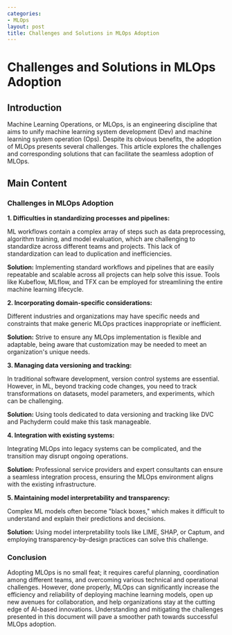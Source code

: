 ```yaml
---
categories:
- MLOps
layout: post
title: Challenges and Solutions in MLOps Adoption
---
```


# Challenges and Solutions in MLOps Adoption

## Introduction
Machine Learning Operations, or MLOps, is an engineering discipline that aims to unify machine learning system development (Dev) and machine learning system operation (Ops). Despite its obvious benefits, the adoption of MLOps presents several challenges. This article explores the challenges and corresponding solutions that can facilitate the seamless adoption of MLOps.

## Main Content

### Challenges in MLOps Adoption

**1. Difficulties in standardizing processes and pipelines:**

 ML workflows contain a complex array of steps such as data preprocessing, algorithm training, and model evaluation, which are challenging to standardize across different teams and projects. This lack of standardization can lead to duplication and inefficiencies.

 **Solution:** Implementing standard workflows and pipelines that are easily repeatable and scalable across all projects can help solve this issue. Tools like Kubeflow, MLflow, and TFX can be employed for streamlining the entire machine learning lifecycle.

**2. Incorporating domain-specific considerations:**

Different industries and organizations may have specific needs and constraints that make generic MLOps practices inappropriate or inefficient.

**Solution:** Strive to ensure any MLOps implementation is flexible and adaptable, being aware that customization may be needed to meet an organization's unique needs.

**3. Managing data versioning and tracking:**

In traditional software development, version control systems are essential. However, in ML, beyond tracking code changes, you need to track transformations on datasets, model parameters, and experiments, which can be challenging.

**Solution:** Using tools dedicated to data versioning and tracking like DVC and Pachyderm could make this task manageable.

**4. Integration with existing systems:**

Integrating MLOps into legacy systems can be complicated, and the transition may disrupt ongoing operations.

**Solution:** Professional service providers and expert consultants can ensure a seamless integration process, ensuring the MLOps environment aligns with the existing infrastructure.

**5. Maintaining model interpretability and transparency:**

Complex ML models often become "black boxes," which makes it difficult to understand and explain their predictions and decisions.

**Solution:** Using model interpretability tools like LIME, SHAP, or Captum, and employing transparency-by-design practices can solve this challenge.

### Conclusion
Adopting MLOps is no small feat; it requires careful planning, coordination among different teams, and overcoming various technical and operational challenges. However, done properly, MLOps can significantly increase the efficiency and reliability of deploying machine learning models, open up new avenues for collaboration, and help organizations stay at the cutting edge of AI-based innovations. Understanding and mitigating the challenges presented in this document will pave a smoother path towards successful MLOps adoption.